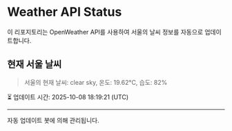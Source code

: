 
# Weather API Status

이 리포지토리는 OpenWeather API를 사용하여 서울의 날씨 정보를 자동으로 업데이트합니다.

## 현재 서울 날씨
> 서울의 현재 날씨: clear sky, 온도: 19.62°C, 습도: 82%

⏳ 업데이트 시간: 2025-10-08 18:19:21 (UTC)

---
자동 업데이트 봇에 의해 관리됩니다.
